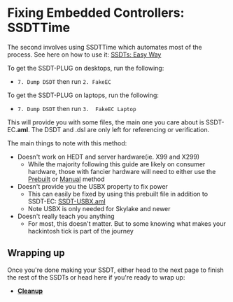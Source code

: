 # Fixing Embedded Controllers: SSDTTime

The second involves using SSDTTime which automates most of the process. See here on how to use it: [SSDTs: Easy Way](/ssdt-methods/ssdt-easy.md)

To get the SSDT-PLUG on desktops, run the following:

* `7. Dump DSDT` then run `2. FakeEC`

To get the SSDT-PLUG on laptops, run the following:

* `7. Dump DSDT` then run `3.  FakeEC Laptop`

This will provide you with some files, the main one you care about is SSDT-EC.**aml**. The DSDT and .dsl are only left for referencing or verification.

The main things to note with this method:

* Doesn't work on HEDT and server hardware(ie. X99 and X299)
  * While the majority following this guide are likely on consumer hardware, those with fancier hardware will need to either use the [Prebuilt](#prebuilts) or [Manual](#manual) method
* Doesn't provide you the USBX property to fix power
  * This can easily be fixed by using this prebuilt file in addition to SSDT-EC: [SSDT-USBX.aml](https://github.com/dortania/OpenCore-Post-Install/blob/master/extra-files/SSDT-USBX.aml)
  * Note USBX is only needed for Skylake and newer
* Doesn't really teach you anything
  * For most, this doesn't matter. But to some knowing what makes your hackintosh tick is part of the journey

## Wrapping up

Once you're done making your SSDT, either head to the next page to finish the rest of the SSDTs or head here if you're ready to wrap up:

* [**Cleanup**](/cleanup.md)
